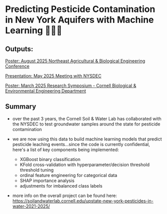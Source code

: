 # Predicting Pesticide Contamination in New York Aquifers with Machine Learning 🌱💦🗽

## Outputs:
[Poster: August 2025 Northeast Agricultural & Biological Engineering Conference](https://github.com/izguenther6/Portfolio/blob/main/1%29%20Cornell%20Soil%20and%20Water%20Lab%2C%20Oct.%202022%20-%20Present/Predicting%20Pesticide%20Contamination%20in%20New%20York%20Aquifers/August%202025%20-%20Northeast%20Agricultural%20%26%20Biological%20Engineering%20Conference%20Poster.pdf)

[Presentation: May 2025 Meeting with NYSDEC](https://github.com/izguenther6/Portfolio/blob/main/1%29%20Cornell%20Soil%20and%20Water%20Lab%2C%20Oct.%202022%20-%20Present/Predicting%20Pesticide%20Contamination%20in%20New%20York%20Aquifers/May%202025%20-%20Presentation%20to%20NYSDEC%20.pdf)

[Poster: March 2025 Research Symposium - Cornell Biological & Environmental Engineering Department](https://github.com/izguenther6/Portfolio/blob/main/1%29%20Cornell%20Soil%20and%20Water%20Lab%2C%20Oct.%202022%20-%20Present/Predicting%20Pesticide%20Contamination%20in%20New%20York%20Aquifers/March%202025%20-%20Cornell%20BEE%20Research%20Symposium%20Poster.pdf)

## Summary
- over the past 3 years, the Cornell Soil & Water Lab has collaborated with the NYSDEC to test groundwater samples around the state for pesticide contamination

- we are now using this data to build machine learning models that predict pesticide leaching events...since the code is currently confidential, here's a list of key components being implemented:
  - XGBoost binary classification
  - KFold cross-validation with hyperparameter/decision threshold threshold tuning
  - ordinal feature engineering for categorical data
  - SHAP importance analysis
  - adjustments for imbalanced class labels

- more info on the overall project can be found here: https://soilandwaterlab.cornell.edu/upstate-new-york-pesticides-in-water-2021-2025/
